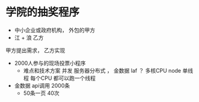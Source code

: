 # 学院的抽奖程序

- 中小企业或政府机构， 外包的甲方
- 江 + 浪 乙方

甲方提出需求， 乙方实现
- 2000人参与的现场投票小程序
    - 难点和技术方案
    并发 服务器分布式 ， 金数据 
    laf ？ 多核CPU 
    node 单线程 每个CPU 都可以跑一个线程
- 金数据
    api调用 2000条 
    - 50条一页 40次
    
